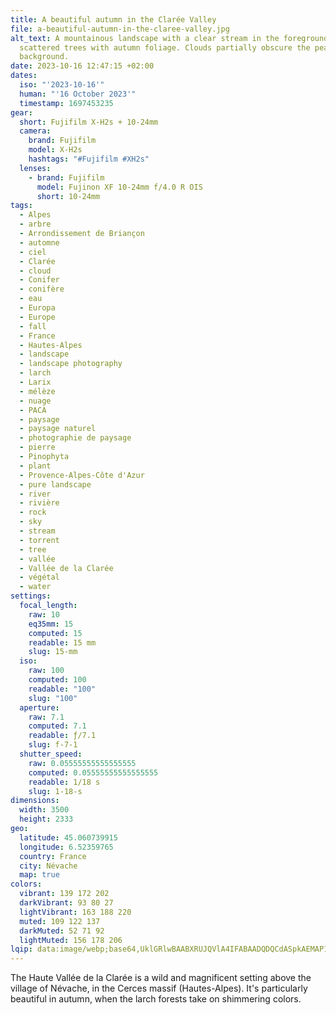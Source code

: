 ```yaml
---
title: A beautiful autumn in the Clarée Valley
file: a-beautiful-autumn-in-the-claree-valley.jpg
alt_text: A mountainous landscape with a clear stream in the foreground and
  scattered trees with autumn foliage. Clouds partially obscure the peaks in the
  background.
date: 2023-10-16 12:47:15 +02:00
dates:
  iso: "'2023-10-16'"
  human: "'16 October 2023'"
  timestamp: 1697453235
gear:
  short: Fujifilm X-H2s + 10-24mm
  camera:
    brand: Fujifilm
    model: X-H2s
    hashtags: "#Fujifilm #XH2s"
  lenses:
    - brand: Fujifilm
      model: Fujinon XF 10-24mm f/4.0 R OIS
      short: 10-24mm
tags:
  - Alpes
  - arbre
  - Arrondissement de Briançon
  - automne
  - ciel
  - Clarée
  - cloud
  - Conifer
  - conifère
  - eau
  - Europa
  - Europe
  - fall
  - France
  - Hautes-Alpes
  - landscape
  - landscape photography
  - larch
  - Larix
  - mélèze
  - nuage
  - PACA
  - paysage
  - paysage naturel
  - photographie de paysage
  - pierre
  - Pinophyta
  - plant
  - Provence-Alpes-Côte d'Azur
  - pure landscape
  - river
  - rivière
  - rock
  - sky
  - stream
  - torrent
  - tree
  - vallée
  - Vallée de la Clarée
  - végétal
  - water
settings:
  focal_length:
    raw: 10
    eq35mm: 15
    computed: 15
    readable: 15 mm
    slug: 15-mm
  iso:
    raw: 100
    computed: 100
    readable: "100"
    slug: "100"
  aperture:
    raw: 7.1
    computed: 7.1
    readable: ƒ/7.1
    slug: f-7-1
  shutter_speed:
    raw: 0.05555555555555555
    computed: 0.05555555555555555
    readable: 1/18 s
    slug: 1-18-s
dimensions:
  width: 3500
  height: 2333
geo:
  latitude: 45.060739915
  longitude: 6.52359765
  country: France
  city: Névache
  map: true
colors:
  vibrant: 139 172 202
  darkVibrant: 93 80 27
  lightVibrant: 163 188 220
  muted: 109 122 137
  darkMuted: 52 71 92
  lightMuted: 156 178 206
lqip: data:image/webp;base64,UklGRlwBAABXRUJQVlA4IFABAADQDQCdASpkAEMAP12culiyvrMjt7ReM9AriWMAzJrbdL/4re7XN61F1n2rUEAxphN6glEUo40jZlmnCt3lUAOnPqHIoNGWRF/yfS4Kaoh1GeADhxR1wNoytdk+4kkqHzpcB9UolVuBEn5umr3JNBrHp6IK9pPr4AD+zVfYGWwyR+qfej/6i8Yzalf+jOuMkLgUkkvdJWU82a2xTdoq95gxE83OnLl02HOIj4eqpHtV0YRWjwEKTxEnZjb1rYT/eu2cYq3KKtyVZuKjcK3ZAfOc3DDCRp3xFbJxGGh7olkhWoD4/pcc48605F/cmseeZk8RZVFXe34tqaNTXw8CWKTQwHgpcigK9PBO3zAKo3xBJajW1V+1Os/GJdGisiQUoLkCCaWxh9Qm1yeF/KACQ2935RiDiDBFDHU+RDW2qOg3ffdKIkIUw40IFdVnQ/ONgAA=
---
```


The Haute Vallée de la Clarée is a wild and magnificent setting above the village of Névache, in the Cerces massif (Hautes-Alpes). It's particularly beautiful in autumn, when the larch forests take on shimmering colors.
